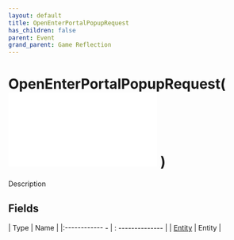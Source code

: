 ```yaml
---
layout: default
title: OpenEnterPortalPopupRequest
has_children: false
parent: Event
grand_parent: Game Reflection
---
```

# OpenEnterPortalPopupRequest( ![ EntityEventBase ](game-reflection/events/entity_event_base.md) )
Description 

## Fields
| Type | Name |
|:------------ - | : -------------- |
| [Entity](game-reflection/classes/entity.md) | Entity |

